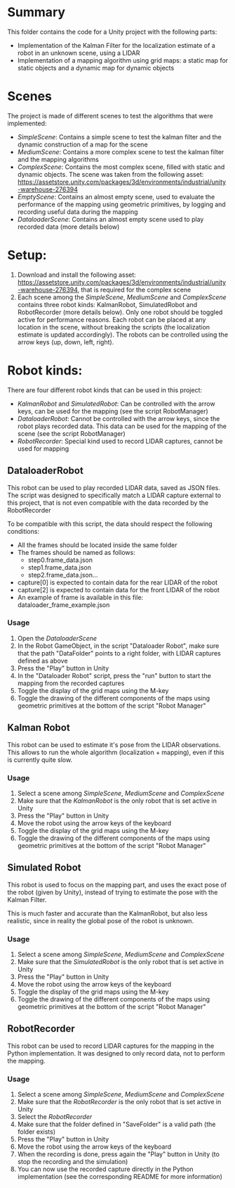 # Summary

This folder contains the code for a Unity project with the following parts:
- Implementation of the Kalman Filter for the localization estimate of a robot in an unknown scene, using a LIDAR
- Implementation of a mapping algorithm using grid maps: a static map for static objects and a dynamic map for dynamic objects

# Scenes

The project is made of different scenes to test the algorithms that were implemented:

- *SimpleScene*: Contains a simple scene to test the kalman filter and the dynamic construction of a map for the scene
- *MediumScene*: Contains a more complex scene to test the kalman filter and the mapping algorithms
- *ComplexScene*: Contains the most complex scene, filled with static and dynamic objects. The scene was taken from the following asset: https://assetstore.unity.com/packages/3d/environments/industrial/unity-warehouse-276394
- *EmptyScene*: Contains an almost empty scene, used to evaluate the performance of the mapping using geometric primitives, by logging and recording useful data during the mapping
- *DataloaderScene*: Contains an almost empty scene used to play recorded data (more details below)

# Setup:

1. Download and install the following asset: https://assetstore.unity.com/packages/3d/environments/industrial/unity-warehouse-276394, that is required for the complex scene
2. Each scene among the *SimpleScene*, *MediumScene* and *ComplexScene* contains three robot kinds: KalmanRobot, SimulatedRobot and RobotRecorder (more details below). Only one robot should be toggled active for performance reasons. Each robot can be placed at any location in the scene, without breaking the scripts (the localization estimate is updated accordingly). The robots can be controlled using the arrow keys (up, down, left, right).

# Robot kinds:

There are four different robot kinds that can be used in this project:
- *KalmanRobot* and *SimulatedRobot*: Can be controlled with the arrow keys, can be used for the mapping (see the script RobotManager)
- *DataloaderRobot*: Cannot be controlled with the arrow keys, since the robot plays recorded data. This data can be used for the mapping of the scene (see the script RobotManager)
- *RobotRecorder*: Special kind used to record LIDAR captures, cannot be used for mapping

## DataloaderRobot

This robot can be used to play recorded LIDAR data, saved as JSON files. The script was designed to specifically match a LIDAR capture external to this project, that is not even compatible with the data recorded by the RobotRecorder

To be compatible with this script, the data should respect the following conditions:

- All the frames should be located inside the same folder
- The frames should be named as follows:
    - step0.frame_data.json
    - step1.frame_data.json
    - step2.frame_data.json...
- capture[0] is expected to contain data for the rear LIDAR of the robot
- capture[2] is expected to contain data for the front LIDAR of the robot
- An example of frame is available in this file: dataloader_frame_example.json

### Usage

1. Open the *DataloaderScene*
2. In the Robot GameObject, in the script "Dataloader Robot", make sure that the path "DataFolder" points to a right folder, with LIDAR captures defined as above
3. Press the "Play" button in Unity
4. In the "Dataloader Robot" script, press the "run" button to start the mapping from the recorded captures
5. Toggle the display of the grid maps using the M-key
6. Toggle the drawing of the different components of the maps using geometric primitives at the bottom of the script "Robot Manager"

## Kalman Robot

This robot can be used to estimate it's pose from the LIDAR observations. This allows to run the whole algorithm (localization + mapping), even if this is currently quite slow.

### Usage

1. Select a scene among *SimpleScene*, *MediumScene* and *ComplexScene*
2. Make sure that the *KalmanRobot* is the only robot that is set active in Unity 
3. Press the "Play" button in Unity
4. Move the robot using the arrow keys of the keyboard
5. Toggle the display of the grid maps using the M-key
6. Toggle the drawing of the different components of the maps using geometric primitives at the bottom of the script "Robot Manager"

## Simulated Robot

This robot is used to focus on the mapping part, and uses the exact pose of the robot (given by Unity), instead of trying to estimate the pose with the Kalman Filter.

This is much faster and accurate than the KalmanRobot, but also less realistic, since in reality the global pose of the robot is unknown.

### Usage

1. Select a scene among *SimpleScene*, *MediumScene* and *ComplexScene*
2. Make sure that the *SimulatedRobot* is the only robot that is set active in Unity 
3. Press the "Play" button in Unity
4. Move the robot using the arrow keys of the keyboard
5. Toggle the display of the grid maps using the M-key
6. Toggle the drawing of the different components of the maps using geometric primitives at the bottom of the script "Robot Manager"

## RobotRecorder

This robot can be used to record LIDAR captures for the mapping in the Python implementation. It was designed to only record data, not to perform the mapping.

### Usage

1. Select a scene among *SimpleScene*, *MediumScene* and *ComplexScene*
2. Make sure that the *RobotRecorder* is the only robot that is set active in Unity
3. Select the *RobotRecorder*
4. Make sure that the folder defined in "SaveFolder" is a valid path (the folder exists)
5. Press the "Play" button in Unity
6. Move the robot using the arrow keys of the keyboard
7. When the recording is done, press again the "Play" button in Unity (to stop the recording and the simulation)
8. You can now use the recorded capture directly in the Python implementation (see the corresponding README for more information)
